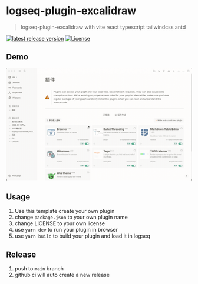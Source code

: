 # logseq-plugin-excalidraw
> logseq-plugin-excalidraw with vite react typescript tailwindcss antd

[![latest release version](https://img.shields.io/github/v/release/haydenull/logseq-plugin-excalidraw)](https://github.com/haydenull/logseq-plugin-excalidraw/releases)
[![License](https://img.shields.io/github/license/haydenull/logseq-plugin-excalidraw?color=blue)](https://github.com/haydenull/logseq-plugin-excalidraw/blob/main/LICENSE)

## Demo
![demo](./demo.gif)

## Usage
1. Use this template create your own plugin
2. change `package.json` to your own plugin name
3. change LICENSE to your own license
4. use `yarn dev` to run your plugin in browser
5. use `yarn build` to build your plugin and load it in logseq

## Release
1. push to `main` branch
2. github ci will auto create a new release
